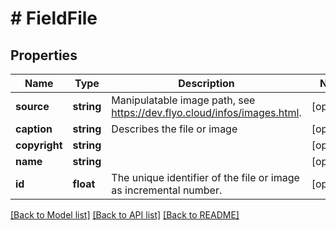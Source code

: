 # # FieldFile

## Properties

Name | Type | Description | Notes
------------ | ------------- | ------------- | -------------
**source** | **string** | Manipulatable image path, see https://dev.flyo.cloud/infos/images.html. | [optional]
**caption** | **string** | Describes the file or image | [optional]
**copyright** | **string** |  | [optional]
**name** | **string** |  | [optional]
**id** | **float** | The unique identifier of the file or image as incremental number. | [optional]

[[Back to Model list]](../../README.md#models) [[Back to API list]](../../README.md#endpoints) [[Back to README]](../../README.md)
